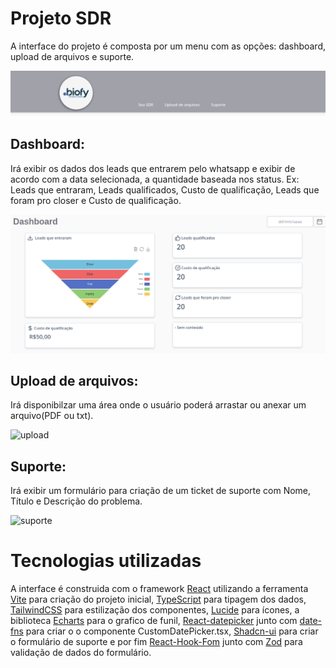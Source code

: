 # Projeto SDR

A interface do projeto é composta por um menu com as opções: dashboard, upload de arquivos e suporte.

<img src="1navbar.png" alt="navbar"/>

## Dashboard:
  Irá exibir os dados dos leads que entrarem pelo whatsapp e exibir de acordo com a data selecionada, a quantidade baseada nos status. Ex: Leads que entraram, Leads qualificados, Custo de qualificação, Leads que foram pro closer e Custo de qualificação.

  <img src="2dashboard.png" alt="dashboard"/>


## Upload de arquivos:
  Irá disponibilzar uma área onde o usuário poderá arrastar ou anexar um arquivo(PDF ou txt).

<img src="3upload.png" alt="upload"/>

## Suporte:
  Irá exibir um formulário para criação de um ticket de  suporte com Nome, Título e Descrição do problema.

<img src="4suporte.png" alt="suporte"/>


# Tecnologias utilizadas

  A interface é construida com o framework [React](https://react.dev/) utilizando a ferramenta [Vite](https://vite.dev/) para criação do projeto inicial, [TypeScript](https://www.typescriptlang.org/)  para tipagem dos dados, [TailwindCSS](https://tailwindcss.com/) para estilização dos componentes, [Lucide](https://lucide.dev/guide/packages/lucide-react) para ícones, a biblioteca [Echarts](https://echarts.apache.org/examples/en/editor.html?c=funnel) para o grafico de funil, [React-datepicker](https://reactdatepicker.com/) junto com [date-fns](https://date-fns.org/) para criar o o componente CustomDatePicker.tsx, [Shadcn-ui](https://ui.shadcn.com/docs) para criar o formulário de suporte e por fim [React-Hook-Fom](https://ui.shadcn.com/docs/components/form) junto com [Zod](https://zod.dev/) para validação de dados do formulário.





